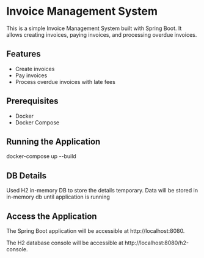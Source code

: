 # Invoice Management System

This is a simple Invoice Management System built with Spring Boot. It allows creating invoices, paying invoices, and processing overdue invoices.

## Features
- Create invoices
- Pay invoices
- Process overdue invoices with late fees

## Prerequisites
- Docker
- Docker Compose

## Running the Application
docker-compose up --build

## DB Details
Used H2 in-memory DB to store the details 
temporary. Data will be stored in in-memory db 
until application is running

## Access the Application
The Spring Boot application will be accessible at http://localhost:8080.

The H2 database console will be accessible at http://localhost:8080/h2-console.
